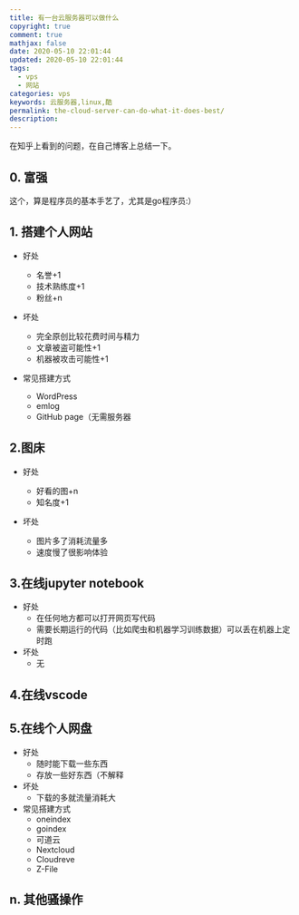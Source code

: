 ```yaml
---
title: 有一台云服务器可以做什么
copyright: true
comment: true
mathjax: false
date: 2020-05-10 22:01:44
updated: 2020-05-10 22:01:44
tags:
  - vps
  - 网站
categories: vps
keywords: 云服务器,linux,酷
permalink: the-cloud-server-can-do-what-it-does-best/
description:
---
```

在知乎上看到的问题，在自己博客上总结一下。

<!-- more -->

## 0. 富强

这个，算是程序员的基本手艺了，尤其是go程序员:）

## 1. 搭建个人网站

- 好处
  - 名誉+1
  - 技术熟练度+1
  - 粉丝+n

- 坏处
  - 完全原创比较花费时间与精力
  - 文章被盗可能性+1
  - 机器被攻击可能性+1

- 常见搭建方式
  - WordPress
  - emlog
  - GitHub page（无需服务器

## 2.图床

- 好处
  - 好看的图+n
  - 知名度+1

- 坏处
  - 图片多了消耗流量多
  - 速度慢了很影响体验

## 3.在线jupyter notebook

- 好处
  - 在任何地方都可以打开网页写代码
  - 需要长期运行的代码（比如爬虫和机器学习训练数据）可以丢在机器上定时跑
- 坏处
  - 无

## 4.在线vscode

## 5.在线个人网盘

- 好处
  - 随时能下载一些东西
  - 存放一些好东西（不解释
- 坏处
  - 下载的多就流量消耗大
- 常见搭建方式
  - oneindex
  - goindex
  - 可道云
  - Nextcloud
  - Cloudreve
  - Z-File

## n. 其他骚操作
